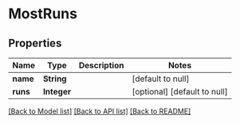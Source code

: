 # MostRuns
## Properties

| Name | Type | Description | Notes |
|------------ | ------------- | ------------- | -------------|
| **name** | **String** |  | [default to null] |
| **runs** | **Integer** |  | [optional] [default to null] |

[[Back to Model list]](../README.md#documentation-for-models) [[Back to API list]](../README.md#documentation-for-api-endpoints) [[Back to README]](../README.md)

